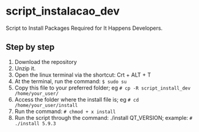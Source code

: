 # script_instalacao_dev

Script to Install Packages Required for It Happens Developers.

## Step by step

1. Download the repository
2. Unzip it.
3. Open the linux terminal via the shortcut: Crt + ALT + T
4. At the terminal, run the command: `$ sudo su`
5. Copy this file to your preferred folder; eg `# cp -R script_install_dev /home/your_user/`
6. Access the folder where the install file is; eg `# cd /home/your_user/install`
7. Run the command: `# chmod + x install`
8. Run the script through the command: ./install QT_VERSION; example: `# ./install 5.9.3`
